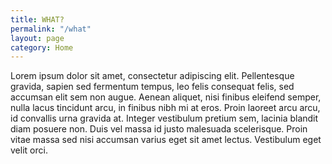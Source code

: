 ```yaml
---
title: WHAT?
permalink: "/what"
layout: page
category: Home
---
```


Lorem ipsum dolor sit amet, consectetur adipiscing elit. Pellentesque gravida, sapien sed fermentum tempus, leo felis consequat felis, sed accumsan elit sem non augue. Aenean aliquet, nisi finibus eleifend semper, nulla lacus tincidunt arcu, in finibus nibh mi at eros. Proin laoreet arcu arcu, id convallis urna gravida at. Integer vestibulum pretium sem, lacinia blandit diam posuere non. Duis vel massa id justo malesuada scelerisque. Proin vitae massa sed nisi accumsan varius eget sit amet lectus. Vestibulum eget velit orci.